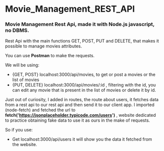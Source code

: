 # Movie_Management_REST_API

### Movie Management Rest Api, made it with Node.js javascript, no DBMS.

Rest Api with the main functions GET, POST, PUT and DELETE, that makes it possible to manage movies attributes.

You can use **Postman** to make the requests.

We will be using:

- {GET, POST} localhost:3000/api/movies, to get or post a movies or the list of movies
- {PUT, DELETE} localhost:3000/api/movies/:id , filtering with the id, you can edit any movie that is present in the list of movies or delete it by id.

Just out of curiosity, I added in routes, the route about users, it fetches data from a rest api to our rest api and then send it to our client app. I imported (node-fetch) and fetched the url to **fetch('https://jsonplaceholder.typicode.com/users')** , website dedicated to practice obtaining fake data to use it as ours in the make of requests.

So if you use:

- Get localhost:3000/api/users it will show you the data it fetched from the website.
